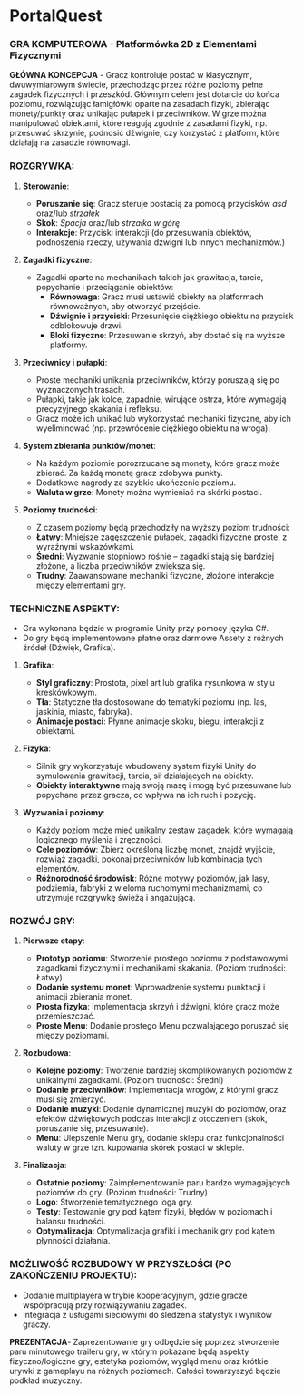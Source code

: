 # PortalQuest

### GRA KOMPUTEROWA - **Platformówka 2D z Elementami Fizycznymi**

**GŁÓWNA KONCEPCJA** -
Gracz kontroluje postać w klasycznym, dwuwymiarowym świecie, przechodząc przez różne poziomy pełne zagadek fizycznych i przeszkód. Głównym celem jest dotarcie do końca poziomu, rozwiązując łamigłówki oparte na zasadach fizyki, zbierając monety/punkty oraz unikając pułapek i przeciwników. W grze można manipulować obiektami, które reagują zgodnie z zasadami fizyki, np. przesuwać skrzynie, podnosić dźwignie, czy korzystać z platform, które działają na zasadzie równowagi.

### **ROZGRYWKA:**
1. **Sterowanie**:
   - **Poruszanie się**: Gracz steruje postacią za pomocą przycisków *asd* oraz/lub *strzałek*
   - **Skok**: *Spacja* oraz/lub *strzałka w górę*
   - **Interakcje**: Przyciski interakcji (do przesuwania obiektów, podnoszenia rzeczy, używania dźwigni lub innych mechanizmów.)

2. **Zagadki fizyczne**:
   - Zagadki oparte na mechanikach takich jak grawitacja, tarcie, popychanie i przeciąganie obiektów:
     - **Równowaga**: Gracz musi ustawić obiekty na platformach równoważnych, aby otworzyć przejście.
     - **Dźwignie i przyciski**: Przesunięcie ciężkiego obiektu na przycisk odblokowuje drzwi.
     - **Bloki fizyczne**: Przesuwanie skrzyń, aby dostać się na wyższe platformy.
   
3. **Przeciwnicy i pułapki**:
   - Proste mechaniki unikania przeciwników, którzy poruszają się po wyznaczonych trasach.
   - Pułapki, takie jak kolce, zapadnie, wirujące ostrza, które wymagają precyzyjnego skakania i refleksu.
   - Gracz może ich unikać lub wykorzystać mechaniki fizyczne, aby ich wyeliminować (np. przewrócenie ciężkiego obiektu na wroga).

4. **System zbierania punktów/monet**:
   - Na każdym poziomie porozrzucane są monety, które gracz może zbierać. Za każdą monetę gracz zdobywa punkty.
   - Dodatkowe nagrody za szybkie ukończenie poziomu.
   - **Waluta w grze**: Monety można wymieniać na skórki postaci.

5. **Poziomy trudności**:
   - Z czasem poziomy będą przechodziły na wyższy poziom trudności:
   - **Łatwy**: Mniejsze zagęszczenie pułapek, zagadki fizyczne proste, z wyraźnymi wskazówkami.
   - **Średni**: Wyzwanie stopniowo rośnie – zagadki stają się bardziej złożone, a liczba przeciwników zwiększa się.
   - **Trudny**: Zaawansowane mechaniki fizyczne, złożone interakcje między elementami gry.

### **TECHNICZNE ASPEKTY:**
   - Gra wykonana będzie w programie Unity przy pomocy języka C#.
   - Do gry będą implementowane płatne oraz darmowe Assety z różnych źródeł (Dźwięk, Grafika).

1. **Grafika**:
   - **Styl graficzny**: Prostota, pixel art lub grafika rysunkowa w stylu kreskówkowym.
   - **Tła**: Statyczne tła dostosowane do tematyki poziomu (np. las, jaskinia, miasto, fabryka).
   - **Animacje postaci**: Płynne animacje skoku, biegu, interakcji z obiektami.

2. **Fizyka**:
   - Silnik gry wykorzystuje wbudowany system fizyki Unity do symulowania grawitacji, tarcia, sił działających na obiekty.
   - **Obiekty interaktywne** mają swoją masę i mogą być przesuwane lub popychane przez gracza, co wpływa na ich ruch i pozycję.

3. **Wyzwania i poziomy**:
   - Każdy poziom może mieć unikalny zestaw zagadek, które wymagają logicznego myślenia i zręczności.
   - **Cele poziomów**: Zbierz określoną liczbę monet, znajdź wyjście, rozwiąż zagadki, pokonaj przeciwników lub kombinacja tych elementów.
   - **Różnorodność środowisk**: Różne motywy poziomów, jak lasy, podziemia, fabryki z wieloma ruchomymi mechanizmami, co utrzymuje rozgrywkę świeżą i angażującą.

### **ROZWÓJ GRY:**
1. **Pierwsze etapy**:
   - **Prototyp poziomu**: Stworzenie prostego poziomu z podstawowymi zagadkami fizycznymi i mechanikami skakania. (Poziom trudności: Łatwy)
   - **Dodanie systemu monet**: Wprowadzenie systemu punktacji i animacji zbierania monet.
   - **Prosta fizyka**: Implementacja skrzyń i dźwigni, które gracz może przemieszczać.
   - **Proste Menu**: Dodanie prostego Menu pozwalającego poruszać się między poziomami.

2. **Rozbudowa**:
   - **Kolejne poziomy**: Tworzenie bardziej skomplikowanych poziomów z unikalnymi zagadkami. (Poziom trudności: Średni)
   - **Dodanie przeciwników**: Implementacja wrogów, z którymi gracz musi się zmierzyć.
   - **Dodanie muzyki**: Dodanie dynamicznej muzyki do poziomów, oraz efektów dźwiękowych podczas interakcji z otoczeniem (skok, poruszanie się, przesuwanie).
   - **Menu**: Ulepszenie Menu gry, dodanie sklepu oraz funkcjonalności waluty w grze tzn. kupowania skórek postaci w sklepie.

3. **Finalizacja**:
   - **Ostatnie poziomy**: Zaimplementowanie paru bardzo wymagających poziomów do gry. (Poziom trudności: Trudny)
   - **Logo**: Stworzenie tematycznego loga gry.
   - **Testy**: Testowanie gry pod kątem fizyki, błędów w poziomach i balansu trudności.
   - **Optymalizacja**: Optymalizacja grafiki i mechanik gry pod kątem płynności działania.

### **MOŻLIWOŚĆ ROZBUDOWY W PRZYSZŁOŚCI (PO ZAKOŃCZENIU PROJEKTU):**
- Dodanie multiplayera w trybie kooperacyjnym, gdzie gracze współpracują przy rozwiązywaniu zagadek.
- Integracja z usługami sieciowymi do śledzenia statystyk i wyników graczy.

**PREZENTACJA**- 
Zaprezentowanie gry odbędzie się poprzez stworzenie paru minutowego traileru gry, w którym pokazane będą aspekty fizyczno/logiczne gry, estetyka poziomów, wygląd menu oraz krótkie urywki z gameplayu na różnych poziomach. Całości towarzyszyć będzie podkład muzyczny.
